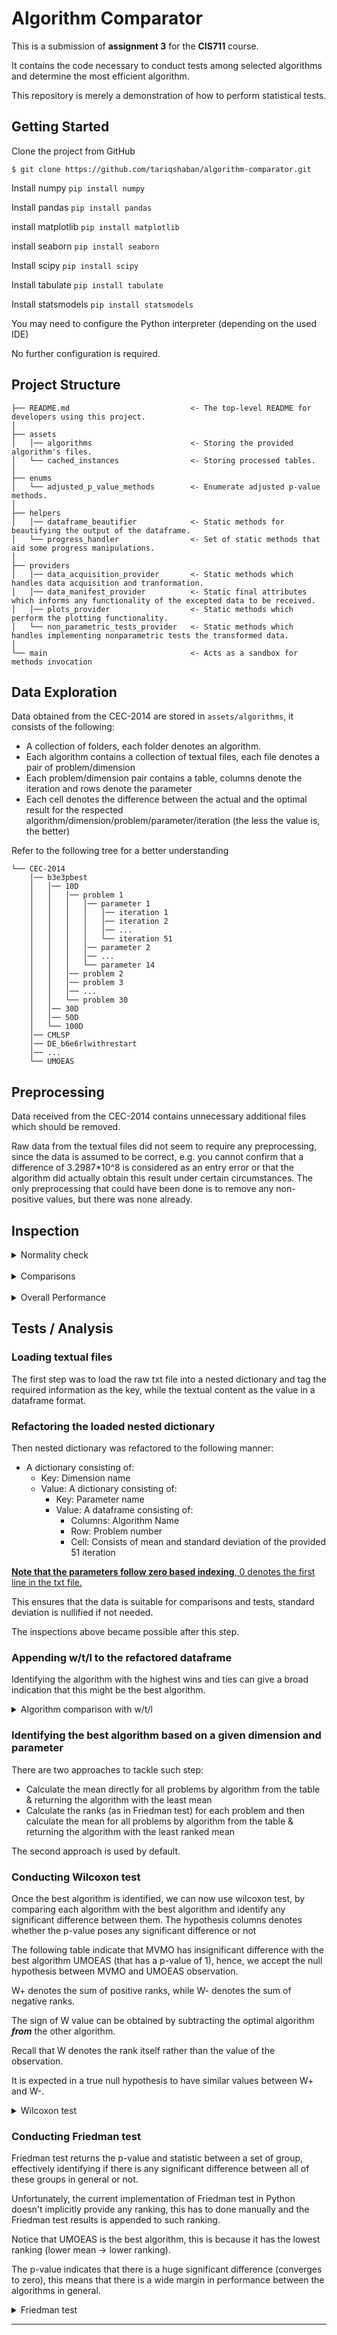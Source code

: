 Algorithm Comparator
==============================
This is a submission of **assignment 3** for the **CIS711** course.

It contains the code necessary to conduct tests among selected algorithms and determine the most efficient algorithm.

This repository is merely a demonstration of how to perform statistical tests.


Getting Started
------------
Clone the project from GitHub

`$ git clone https://github.com/tariqshaban/algorithm-comparator.git`

Install numpy
`pip install numpy`

Install pandas
`pip install pandas`

install matplotlib
`pip install matplotlib`

install seaborn
`pip install seaborn`

Install scipy
`pip install scipy`

Install tabulate
`pip install tabulate`

Install statsmodels
`pip install statsmodels`

You may need to configure the Python interpreter (depending on the used IDE)

No further configuration is required.


Project Structure
------------
    ├── README.md                           <- The top-level README for developers using this project.
    │
    ├── assets
    │   │── algorithms                      <- Storing the provided algorithm's files.
    │   └── cached_instances                <- Storing processed tables.
    │
    ├── enums
    │   └── adjusted_p_value_methods        <- Enumerate adjusted p-value methods.
    │
    ├── helpers
    │   │── dataframe_beautifier            <- Static methods for beautifying the output of the dataframe.
    │   └── progress_handler                <- Set of static methods that aid some progress manipulations.
    │
    ├── providers
    │   │── data_acquisition_provider       <- Static methods which handles data acquisition and tranformation.
    │   │── data_manifest_provider          <- Static final attributes which informs any functionality of the excepted data to be received.
    │   │── plots_provider                  <- Static methods which perform the plotting functionality.
    │   └── non_parametric_tests_provider   <- Static methods which handles implementing nonparametric tests the transformed data.
    │
    └── main                                <- Acts as a sandbox for methods invocation

Data Exploration
------------
Data obtained from the CEC-2014 are stored in `assets/algorithms`, it consists of the following:

* A collection of folders, each folder denotes an algorithm.
* Each algorithm contains a collection of textual files, each file denotes a pair of problem/dimension
* Each problem/dimension pair contains a table, columns denote the iteration and rows denote the parameter
* Each cell denotes the difference between the actual and the optimal result for the respected 
algorithm/dimension/problem/parameter/iteration (the less the value is, the better)

Refer to the following tree for a better understanding

    └── CEC-2014
        │── b3e3pbest
        │   │── 10D
        │   │   │── problem 1
        │   │   │   │── parameter 1
        │   │   │   │   │── iteration 1
        │   │   │   │   │── iteration 2
        │   │   │   │   │── ...
        │   │   │   │   └── iteration 51
        │   │   │   │── parameter 2
        │   │   │   │── ...
        │   │   │   └── parameter 14
        │   │   │── problem 2
        │   │   │── problem 3
        │   │   │── ...
        │   │   └── problem 30
        │   │── 30D
        │   │── 50D
        │   └── 100D
        │── CMLSP
        │── DE_b6e6rlwithrestart
        │── ...
        └── UMOEAS
    
Preprocessing
------------
Data received from the CEC-2014 contains unnecessary additional files which should be removed.

Raw data from the textual files did not seem to require any preprocessing, since the data is assumed to be correct,
e.g. you cannot confirm that a difference of 3.2987*10^8 is considered as an entry error or that the algorithm did
actually obtain this result under certain circumstances. The only preprocessing that could have been done is to remove
any  non-positive values, but there was none already.

Inspection
------------

<details>
  <summary>Normality check</summary>

> ![plot_algorithm_normality_histogram.png](assets/images/plots/normality/plot_algorithm_normality_histogram.png)
> <br>
It can be clearly indicated from this figure that the distribution of this algorithm is not normal.

> ![plot_algorithm_normality_histogram.png](assets/images/plots/normality/plot_algorithm_normality_qq.png)
> <br>
The qq plot (which shows the distribution of the data against the expected normal distribution), should have the 
observations lie approximately on a straight line to consider it normal. The figure also indicate that this not 
a normal distribution.

</details>

<br>

<details>
  <summary>Comparisons</summary>

> ![plot_algorithm_comparison_bar.png](assets/images/plots/comparison/plot_algorithm_comparison_bar.png)
> <br>
For a given dimension and parameter, we can estimate the best algorithm by using the mean value, in this plot,
we can conclude that UMOEAS is the best algorithm, since it has the least difference to the optimal result. However,
the best algorithm might be different for each dimension and parameter.

> ![plot_algorithm_comparison_box.png](assets/images/plots/comparison/plot_algorithm_comparison_box.png)
> <br>
To further find the outliers in each algorithm distribution, we used the box plot, having a whisker which converges to 
the zero value highly indicate that such algorithm might be the best. The best algorithm usually doesn't have outliers, 
or it is not very distant from the maximum whisker, we can estimate from the plot that UMOEAS is most likely the best 
algorithm since it has the lowest median (central horizontal line in the box), as well as the Q1 is relatively low.

</details>

<br>

<details>
  <summary>Overall Performance</summary>

> ![plot_algorithm_performance_fluctuation.png](assets/images/plots/performance/plot_algorithm_performance_fluctuation.png)
> <br>
Display the performance for algorithm for a given parameter while escalating the dimensionality, some algorithms
surprisingly obtain better results when increasing the dimensionality, perhaps the algorithm is optimized to run on
higher, demanding dimensions?

> ![plot_algorithm_performance_fluctuation_normalized.png](assets/images/plots/performance/plot_algorithm_performance_fluctuation_normalized.png)
> <br>
The previous figure has been normalized to further facilitate the interpretation of the performance, notice that some
algorithms doesn't have any performance indicators at 100D, this is because that the raw data didn't record any
observation that correlated the algorithm with the dimension.

</details>

Tests / Analysis
------------

### Loading textual files

The first step was to load the raw txt file into a nested dictionary and tag the required information as the key, while 
the textual content as the value in a dataframe format.

### Refactoring the loaded nested dictionary

Then nested dictionary was refactored to the following manner:
* A dictionary consisting of:
  * Key: Dimension name 
  * Value: A dictionary consisting of:
    * Key: Parameter name
    * Value: A dataframe consisting of:
      * Columns: Algorithm Name
      * Row: Problem number
      * Cell: Consists of mean and standard deviation of the provided 51 iteration
  
<ins>**Note that the parameters follow zero based indexing**, 0 denotes the first line in the txt file.</ins>

This ensures that the data is suitable for comparisons and tests, standard deviation is nullified if not needed.

The inspections above became possible after this step.

### Appending w/t/l to the refactored dataframe

Identifying the algorithm with the highest wins and ties can give a broad indication that this might be the best 
algorithm.

<details>
  <summary>Algorithm comparison with w/t/l</summary>

Dimension: 10
<br>
Parameter: 8

| <div style="width:80px"></div> | b3e3pbest  | CMLSP      | DE_b6e6rlwithrestart | FCDE       | FERDE      | FWA-DM     | GaAPADE    | L-SHADE    | MVMO       | NRGA       | OptBees    | POBL_ADE   | rmalschcma | RSDE       | SOO        | SOO+BOBYQA | UMOEAS     |
|:-------------------------------|------------|------------|----------------------|------------|------------|------------|------------|------------|------------|------------|------------|------------|------------|------------|------------|------------|------------|
| (1, 'Mean')                    | 3.2173e+06 | 2.3678e-04 | 5.8170e-10           | 3.0817e+05 | 5.5689e+06 | 1.4336e+04 | 1.3320e-10 | 0.0000e+00 | 5.8577e+01 | 8.0011e+04 | 1.4400e+04 | 8.9204e+04 | 0.0000e+00 | 1.8677e-07 | 8.8108e+06 | 4.3670e+04 | 0.0000e+00 |
| (1, 'Std')                     | 9.1182e+06 | 7.4361e-04 | 3.0164e-09           | 8.2251e+05 | 1.1186e+07 | 2.2851e+04 | 4.8530e-10 | 0.0000e+00 | 1.3415e+02 | 1.2553e+05 | 1.9735e+04 | 3.4845e+05 | 0.0000e+00 | 8.2445e-07 | 0.0000e+00 | 2.2668e-11 | 0.0000e+00 |
| (2, 'Mean')                    | 1.3453e+08 | 1.1146e-15 | 0.0000e+00           | 4.2266e+07 | 3.1485e+08 | 1.4125e-04 | 5.7284e-10 | 0.0000e+00 | 2.7764e-05 | 9.2183e+02 | 1.2668e+03 | 1.7441e+05 | 0.0000e+00 | 0.0000e+00 | 1.0782e+01 | 4.2900e-01 | 2.6778e-06 |
| (2, 'Std')                     | 4.2102e+08 | 5.5169e-15 | 0.0000e+00           | 1.5111e+08 | 9.1609e+08 | 9.5932e-04 | 3.3016e-09 | 0.0000e+00 | 4.4078e-05 | 1.1044e+03 | 1.4341e+03 | 1.1391e+06 | 0.0000e+00 | 0.0000e+00 | 1.9267e-15 | 0.0000e+00 | 1.7449e-05 |
| (3, 'Mean')                    | 3.1643e+03 | 2.1990e-03 | 0.0000e+00           | 4.7480e+02 | 3.4392e+03 | 6.1074e-07 | 3.5666e-14 | 0.0000e+00 | 1.7640e-08 | 1.8000e+03 | 4.4148e+01 | 1.9483e-02 | 9.7943e+01 | 0.0000e+00 | 6.6483e+03 | 6.3311e+03 | 0.0000e+00 |
| (3, 'Std')                     | 7.8280e+03 | 4.4071e-03 | 0.0000e+00           | 1.3640e+03 | 7.0176e+03 | 3.3466e-06 | 1.4932e-13 | 0.0000e+00 | 6.9825e-08 | 1.5625e+03 | 1.1830e+02 | 6.0747e-02 | 3.3176e+02 | 0.0000e+00 | 1.8234e-12 | 5.0942e-13 | 0.0000e+00 |
| (4, 'Mean')                    | 2.7916e+01 | 4.4583e-15 | 6.6299e+00           | 5.7926e+00 | 3.0825e+01 | 2.5263e+00 | 3.0688e+01 | 2.9410e+01 | 9.5457e+00 | 1.5468e+01 | 3.2050e+00 | 2.9914e+01 | 8.5008e-02 | 1.2103e+01 | 1.5630e+00 | 0.0000e+00 | 1.1028e-03 |
| (4, 'Std')                     | 5.1019e+01 | 1.5282e-14 | 1.2494e+01           | 1.3499e+01 | 6.7031e+01 | 1.5072e+00 | 1.1206e+01 | 1.2464e+01 | 1.4838e+01 | 1.6855e+01 | 2.9591e+00 | 1.4841e+01 | 6.0110e-01 | 1.6092e+01 | 2.5450e-16 | 0.0000e+00 | 6.8692e-03 |
| (5, 'Mean')                    | 2.0224e+01 | 1.8898e+01 | 1.9249e+01           | 2.0488e+01 | 2.0102e+01 | 2.0117e+01 | 1.9813e+01 | 1.9093e+01 | 1.7366e+01 | 1.9607e+01 | 2.0000e+01 | 1.9812e+01 | 1.4286e+01 | 2.0001e+01 | 2.0000e+01 | 2.0000e+01 | 1.8844e+01 |
| (5, 'Std')                     | 1.7312e-01 | 4.4276e+00 | 2.6751e+00           | 1.6668e-01 | 1.8721e-01 | 7.5261e-02 | 1.0909e+00 | 2.6043e+00 | 6.3759e+00 | 2.7728e+00 | 1.2727e-04 | 1.9046e+00 | 9.2228e+00 | 4.2556e-03 | 0.0000e+00 | 0.0000e+00 | 4.6818e+00 |
| (6, 'Mean')                    | 3.3843e+00 | 5.0749e-01 | 1.7540e-02           | 5.7703e+00 | 3.6179e+00 | 7.2268e-01 | 5.1955e-01 | 5.5957e-02 | 1.6387e-02 | 2.5269e+00 | 3.8299e+00 | 1.0395e+00 | 1.7455e-03 | 3.6645e-01 | 2.0000e-03 | 2.0000e-03 | 1.1453e-03 |
| (6, 'Std')                     | 3.9860e+00 | 1.0751e+00 | 1.2403e-01           | 1.3040e+00 | 3.3658e+00 | 6.4668e-01 | 9.0086e-01 | 2.0668e-01 | 4.3072e-02 | 1.2781e+00 | 1.6062e+00 | 7.7488e-01 | 6.0439e-03 | 6.9354e-01 | 3.0364e-19 | 3.0364e-19 | 7.9660e-03 |
| (7, 'Mean')                    | 3.7232e+00 | 0.0000e+00 | 4.6975e-02           | 6.0965e-01 | 5.8060e+00 | 9.4823e-02 | 2.2279e-02 | 3.8303e-02 | 1.8855e-02 | 2.2108e-01 | 1.5978e-01 | 1.7237e-01 | 1.0379e-05 | 6.2573e-02 | 4.9000e-02 | 4.9000e-02 | 0.0000e+00 |
| (7, 'Std')                     | 1.0662e+01 | 0.0000e+00 | 1.8042e-02           | 1.3960e+00 | 1.4586e+01 | 4.9192e-02 | 1.8054e-02 | 2.7094e-02 | 1.4428e-02 | 1.1435e-01 | 1.4321e-01 | 1.9425e-01 | 7.3392e-05 | 3.6570e-02 | 2.9149e-18 | 2.9149e-18 | 0.0000e+00 |
| (8, 'Mean')                    | 1.4194e+01 | 4.2705e+00 | 0.0000e+00           | 1.6896e+01 | 8.8301e+00 | 2.5362e-01 | 1.9352e-01 | 2.4588e-02 | 3.2325e-03 | 7.2560e+00 | 6.6335e-01 | 8.0704e+00 | 2.3517e+00 | 5.7989e+00 | 2.0894e+01 | 2.0894e+01 | 1.4714e-03 |
| (8, 'Std')                     | 2.2096e+01 | 6.1009e+00 | 0.0000e+00           | 7.1114e+00 | 1.8641e+01 | 8.0862e-01 | 1.4386e-01 | 5.5851e-02 | 1.7291e-02 | 4.7402e+00 | 8.7374e-01 | 3.7321e+00 | 1.1196e+00 | 3.2373e+00 | 3.5527e-15 | 3.5527e-15 | 1.0404e-02 |
| (9, 'Mean')                    | 2.3721e+01 | 2.6638e+00 | 7.3505e+00           | 3.1234e+01 | 2.4816e+01 | 7.3757e+00 | 7.1308e+00 | 7.0373e+00 | 4.0650e+00 | 8.7403e+00 | 2.2825e+01 | 8.4680e+00 | 3.5117e+00 | 1.1570e+01 | 9.9500e+00 | 9.9500e+00 | 2.9820e+00 |
| (9, 'Std')                     | 2.1257e+01 | 1.5192e+00 | 1.2518e+00           | 1.3436e+01 | 2.2855e+01 | 2.9762e+00 | 1.7279e+00 | 1.3367e+00 | 1.4060e+00 | 3.9125e+00 | 8.0383e+00 | 4.3731e+00 | 1.5928e+00 | 5.4159e+00 | 1.9267e-15 | 1.9267e-15 | 2.6317e+00 |
| (10, 'Mean')                   | 3.9466e+02 | 3.4046e+02 | 4.8984e-02           | 2.5025e+02 | 1.9362e+02 | 1.5927e+00 | 1.3860e+01 | 1.2554e+01 | 1.5078e+01 | 1.5601e+02 | 2.7223e+02 | 1.6802e+02 | 7.7705e+00 | 1.7084e+02 | 1.3046e+02 | 1.3046e+02 | 3.9117e-01 |
| (10, 'Std')                    | 6.1160e+02 | 1.8750e+02 | 6.6962e-02           | 4.5372e+02 | 3.9711e+02 | 2.0752e+00 | 4.9536e+00 | 3.8685e+00 | 5.9351e+00 | 1.3404e+02 | 1.0902e+02 | 1.1596e+02 | 2.3231e+01 | 1.3911e+02 | 0.0000e+00 | 0.0000e+00 | 7.8806e-01 |
| (11, 'Mean')                   | 9.4881e+02 | 3.1649e+02 | 3.3836e+02           | 9.4499e+02 | 6.0638e+02 | 4.9096e+02 | 4.0565e+02 | 3.1326e+02 | 1.3377e+02 | 6.3858e+02 | 5.8169e+02 | 4.0679e+02 | 3.5985e+01 | 5.1360e+02 | 3.5616e+02 | 5.7042e+02 | 2.4513e+02 |
| (11, 'Std')                    | 5.0775e+02 | 2.0601e+02 | 9.3031e+01           | 5.7735e+02 | 5.8480e+02 | 1.9147e+02 | 1.4193e+02 | 1.1954e+02 | 8.2245e+01 | 3.2230e+02 | 2.1961e+02 | 2.0849e+02 | 5.7824e+01 | 3.1555e+02 | 5.7398e-14 | 1.3878e-13 | 2.0285e+02 |
| (12, 'Mean')                   | 8.6668e-01 | 3.0265e-02 | 4.0413e-01           | 8.5524e-01 | 7.3229e-01 | 1.5814e-01 | 2.7605e-01 | 4.0242e-01 | 1.4101e-01 | 1.3621e-01 | 2.0598e-01 | 4.1926e-01 | 2.5293e-02 | 2.7099e-01 | 5.0000e-02 | 5.0000e-02 | 0.0000e+00 |
| (12, 'Std')                    | 6.7771e-01 | 7.1535e-02 | 8.8846e-02           | 6.1100e-01 | 5.3903e-01 | 1.3866e-01 | 5.6198e-02 | 6.4981e-02 | 4.0987e-02 | 8.9103e-02 | 1.1115e-01 | 9.3798e-02 | 3.4350e-02 | 1.8276e-01 | 2.9149e-18 | 2.9149e-18 | 0.0000e+00 |
| (13, 'Mean')                   | 3.4841e-01 | 2.8535e-02 | 1.5419e-01           | 2.5917e-01 | 3.7657e-01 | 1.4952e-01 | 7.4203e-02 | 1.0130e-01 | 8.8528e-02 | 1.6061e-01 | 4.2972e-01 | 1.3876e-01 | 6.1959e-02 | 1.3908e-01 | 3.0000e-02 | 3.0000e-02 | 2.7973e-02 |
| (13, 'Std')                    | 3.3201e-01 | 1.3624e-02 | 2.9855e-02           | 8.7584e-02 | 5.4088e-01 | 7.5435e-02 | 1.3705e-02 | 1.8868e-02 | 2.3427e-02 | 6.2773e-02 | 1.9940e-01 | 4.9659e-02 | 2.3682e-02 | 3.9528e-02 | 6.9559e-18 | 6.9559e-18 | 1.1768e-02 |
| (14, 'Mean')                   | 7.7268e-01 | 2.3726e-01 | 1.4813e-01           | 2.7023e-01 | 6.1937e-01 | 2.3112e-01 | 1.0025e-01 | 1.0968e-01 | 1.5941e-01 | 2.8415e-01 | 4.5348e-01 | 2.7379e-01 | 1.6997e-01 | 1.5763e-01 | 1.6000e-01 | 1.5000e-01 | 1.3726e-01 |
| (14, 'Std')                    | 2.2837e+00 | 6.1505e-02 | 3.7442e-02           | 4.0008e-01 | 1.2697e+00 | 1.1931e-01 | 3.1699e-02 | 2.9878e-02 | 4.2428e-02 | 7.1869e-02 | 2.8332e-01 | 1.2089e-01 | 4.7223e-02 | 5.1255e-02 | 7.7731e-18 | 2.7756e-17 | 4.0418e-02 |
| (15, 'Mean')                   | 7.9821e+01 | 9.0827e-01 | 1.0463e+00           | 2.1662e+00 | 1.0522e+01 | 1.0616e+00 | 9.0424e-01 | 8.8466e-01 | 7.3805e-01 | 1.0853e+00 | 2.7050e+00 | 8.6952e-01 | 6.4712e-01 | 9.9273e-01 | 4.4000e-01 | 4.2000e-01 | 8.0506e-01 |
| (15, 'Std')                    | 3.2165e+02 | 2.3424e-01 | 1.9880e-01           | 1.5579e+00 | 1.9386e+01 | 3.6908e-01 | 1.5625e-01 | 1.4907e-01 | 1.7228e-01 | 5.3661e-01 | 1.2621e+00 | 2.6713e-01 | 1.8934e-01 | 3.7081e-01 | 6.3626e-17 | 1.1129e-16 | 2.1669e-01 |
| (16, 'Mean')                   | 2.7971e+00 | 2.4018e+00 | 2.2131e+00           | 3.4914e+00 | 2.3434e+00 | 1.9837e+00 | 2.3152e+00 | 2.1553e+00 | 1.9729e+00 | 2.8734e+00 | 2.8781e+00 | 1.7489e+00 | 1.9725e+00 | 2.3899e+00 | 2.5200e+00 | 2.5200e+00 | 2.3951e+00 |
| (16, 'Std')                    | 6.6579e-01 | 8.0481e-01 | 2.4108e-01           | 1.5364e-01 | 8.6284e-01 | 5.0964e-01 | 2.9011e-01 | 2.4824e-01 | 2.7102e-01 | 4.3232e-01 | 3.9732e-01 | 4.9581e-01 | 4.8523e-01 | 4.8570e-01 | 1.8655e-16 | 1.8655e-16 | 3.6969e-01 |
| (17, 'Mean')                   | 2.7851e+04 | 3.1275e+02 | 1.3597e+01           | 4.0135e+03 | 4.4581e+05 | 2.5879e+02 | 3.8214e+01 | 2.9194e+01 | 1.8521e+01 | 5.2643e+04 | 1.9985e+03 | 2.5739e+02 | 1.2158e+02 | 9.7188e+01 | 3.1229e+06 | 1.5095e+03 | 1.8386e+01 |
| (17, 'Std')                    | 9.1488e+04 | 1.6220e+02 | 3.2419e+01           | 1.2894e+04 | 9.3368e+05 | 1.7635e+02 | 2.0012e+01 | 1.3779e+01 | 1.6172e+01 | 5.5611e+04 | 2.2935e+03 | 1.6174e+02 | 1.3055e+02 | 7.5332e+01 | 0.0000e+00 | 1.2735e-13 | 2.0521e+01 |
| (18, 'Mean')                   | 3.1651e+05 | 3.4780e+01 | 7.2311e-01           | 6.8721e+02 | 6.7813e+05 | 2.5187e+01 | 1.7535e+00 | 1.5763e+00 | 8.5047e-01 | 7.4526e+03 | 1.0485e+03 | 3.3189e+01 | 2.8066e+01 | 3.8724e+00 | 1.2933e+04 | 1.0125e+04 | 9.7137e-01 |
| (18, 'Std')                    | 1.5418e+06 | 1.6790e+01 | 6.3765e-01           | 2.3847e+03 | 2.3833e+06 | 1.8260e+01 | 4.9605e-01 | 6.3699e-01 | 7.6551e-01 | 5.0623e+03 | 2.3941e+03 | 3.3291e+01 | 2.4611e+01 | 3.6269e+00 | 2.3758e-12 | 2.0849e-12 | 7.0514e-01 |
| (19, 'Mean')                   | 2.6420e+00 | 1.3411e+00 | 3.2565e-01           | 4.0970e+00 | 2.2598e+00 | 1.3184e+00 | 7.7791e-01 | 8.6626e-01 | 4.1739e-01 | 2.1745e+00 | 1.1459e+00 | 2.2578e+00 | 2.2829e-01 | 1.6202e+00 | 5.5000e-01 | 5.5000e-01 | 7.7917e-01 |
| (19, 'Std')                    | 3.4365e+00 | 6.1747e-01 | 1.3382e-01           | 5.4868e-01 | 2.7350e+00 | 7.7368e-01 | 2.3866e-01 | 2.7106e-01 | 2.4533e-01 | 7.7558e-01 | 4.5871e-01 | 1.1836e+00 | 1.0815e-01 | 6.6285e-01 | 4.6639e-17 | 4.6639e-17 | 3.0997e-01 |
| (20, 'Mean')                   | 1.1091e+04 | 2.4226e+01 | 2.5344e-01           | 1.5224e+02 | 8.3414e+03 | 1.3382e+01 | 1.2239e+00 | 1.3850e+00 | 4.3605e-01 | 3.0909e+03 | 1.7151e+01 | 1.2599e+01 | 4.1577e+01 | 1.0938e+00 | 9.3693e+03 | 8.8034e+03 | 7.0498e-01 |
| (20, 'Std')                    | 4.2736e+04 | 1.3454e+01 | 1.5281e-01           | 4.6206e+02 | 1.9270e+04 | 1.1629e+01 | 2.2908e-01 | 3.4465e-01 | 4.2103e-01 | 2.9752e+03 | 3.2422e+01 | 1.1634e+01 | 4.7999e+01 | 6.8761e-01 | 1.0188e-12 | 1.9730e-12 | 3.7165e-01 |
| (21, 'Mean')                   | 1.7722e+04 | 4.6631e+01 | 1.5300e+00           | 4.2818e+03 | 7.2031e+04 | 9.4695e+01 | 3.7143e+00 | 2.2426e+00 | 2.1863e+00 | 5.2251e+03 | 1.1665e+02 | 1.0997e+02 | 2.0352e+02 | 1.1406e+01 | 1.5952e+07 | 2.0929e+03 | 9.8912e-01 |
| (21, 'Std')                    | 7.3593e+04 | 5.6676e+01 | 3.9426e+00           | 1.0291e+04 | 1.7250e+05 | 9.7934e+01 | 2.0267e+00 | 1.1156e+00 | 4.8888e+00 | 4.5464e+03 | 1.1451e+02 | 1.1875e+02 | 2.0210e+02 | 2.7322e+01 | 0.0000e+00 | 4.9324e-13 | 3.8746e-01 |
| (22, 'Mean')                   | 7.9003e+01 | 1.1984e+02 | 4.0742e-01           | 4.2709e+01 | 4.5660e+01 | 3.4109e+01 | 1.6056e+01 | 1.1004e+01 | 2.0681e+00 | 3.7947e+01 | 1.9069e+01 | 3.0770e+01 | 1.3125e+01 | 1.8241e+01 | 1.2790e+02 | 1.2862e+02 | 4.7301e+00 |
| (22, 'Std')                    | 1.4114e+02 | 4.6158e+01 | 8.1922e-01           | 8.0402e+01 | 9.1077e+01 | 4.4019e+01 | 3.3214e+00 | 2.9481e+00 | 8.3261e-01 | 3.9524e+01 | 8.5348e+00 | 3.3428e+01 | 1.6994e+01 | 7.3673e+00 | 4.3369e-14 | 1.1940e-14 | 4.7595e+00 |
| (23, 'Mean')                   | 3.3407e+02 | 2.0214e+02 | 3.2946e+02           | 3.2986e+02 | 3.3411e+02 | 3.2946e+02 | 3.2946e+02 | 3.2946e+02 | 3.2946e+02 | 3.2946e+02 | 3.2300e+02 | 3.2956e+02 | 3.2946e+02 | 3.2946e+02 | 2.0000e+02 | 2.0000e+02 | 3.2946e+02 |
| (23, 'Std')                    | 1.3329e+01 | 1.5165e+01 | 6.5153e-14           | 1.3651e+00 | 1.1698e+01 | 1.7373e-07 | 5.5718e-14 | 7.4243e-14 | 6.9391e-14 | 3.3440e-05 | 4.5679e+01 | 3.6458e-01 | 6.5153e-14 | 6.9391e-14 | 0.0000e+00 | 0.0000e+00 | 6.9391e-14 |
| (24, 'Mean')                   | 1.3208e+02 | 1.5608e+02 | 1.1504e+02           | 1.4048e+02 | 1.3620e+02 | 1.2757e+02 | 1.1204e+02 | 1.1220e+02 | 1.0923e+02 | 1.3251e+02 | 1.3868e+02 | 1.2406e+02 | 1.0855e+02 | 1.2089e+02 | 1.1744e+02 | 1.1744e+02 | 1.0846e+02 |
| (24, 'Std')                    | 2.4287e+01 | 3.8454e+01 | 2.5641e+00           | 8.0820e+00 | 3.0184e+01 | 2.8895e+01 | 1.7669e+00 | 1.8798e+00 | 2.9471e+00 | 1.7014e+01 | 1.1506e+01 | 2.3796e+01 | 2.9210e+00 | 7.3760e+00 | 1.8561e-14 | 1.8561e-14 | 2.6853e+00 |
| (25, 'Mean')                   | 1.7666e+02 | 1.5905e+02 | 1.3970e+02           | 1.7162e+02 | 1.7090e+02 | 1.7970e+02 | 1.6729e+02 | 1.4058e+02 | 1.1613e+02 | 1.8403e+02 | 1.4973e+02 | 1.8632e+02 | 1.7606e+02 | 1.4864e+02 | 1.4781e+02 | 1.4524e+02 | 1.3083e+02 |
| (25, 'Std')                    | 3.4713e+01 | 3.0566e+01 | 2.9976e+01           | 3.6765e+01 | 1.7934e+01 | 2.7868e+01 | 3.7162e+01 | 3.5406e+01 | 7.2308e+00 | 2.0448e+01 | 1.5719e+01 | 2.6080e+01 | 3.1009e+01 | 3.1884e+01 | 2.3879e-14 | 3.2576e-14 | 1.8335e+01 |
| (26, 'Mean')                   | 1.0038e+02 | 1.0003e+02 | 1.0015e+02           | 1.0027e+02 | 1.0041e+02 | 1.0017e+02 | 1.0008e+02 | 1.0010e+02 | 1.0009e+02 | 1.0014e+02 | 1.0041e+02 | 1.0013e+02 | 1.0005e+02 | 1.0013e+02 | 1.0005e+02 | 1.0005e+02 | 1.0003e+02 |
| (26, 'Std')                    | 4.4180e-01 | 3.0350e-02 | 3.6458e-02           | 5.0440e-02 | 5.7917e-01 | 7.3983e-02 | 1.5571e-02 | 1.9919e-02 | 2.2825e-02 | 6.2282e-02 | 1.8620e-01 | 5.1664e-02 | 2.0154e-02 | 4.0780e-02 | 1.8561e-14 | 1.8561e-14 | 2.0252e-02 |
| (27, 'Mean')                   | 1.4929e+02 | 1.8371e+02 | 1.1107e+02           | 3.5280e+02 | 3.8543e+02 | 3.2132e+02 | 8.9778e+01 | 5.8410e+01 | 1.7852e+01 | 2.8152e+02 | 9.1119e+00 | 2.5600e+02 | 1.8598e+02 | 1.6910e+02 | 2.0000e+02 | 2.0000e+02 | 2.5705e+01 |
| (27, 'Std')                    | 1.7578e+02 | 1.2663e+02 | 1.6004e+02           | 1.1954e+02 | 5.3540e+01 | 1.2062e+02 | 1.5966e+02 | 1.3262e+02 | 7.7221e+01 | 1.5528e+02 | 2.9681e+00 | 1.6633e+02 | 1.5509e+02 | 1.5883e+02 | 0.0000e+00 | 0.0000e+00 | 8.0055e+01 |
| (28, 'Mean')                   | 4.3055e+02 | 2.9229e+02 | 3.7206e+02           | 7.3672e+02 | 4.5149e+02 | 3.4854e+02 | 3.8321e+02 | 3.8081e+02 | 3.6154e+02 | 4.8204e+02 | 3.0671e+02 | 4.2341e+02 | 3.8885e+02 | 4.0599e+02 | 2.0000e+02 | 2.0000e+02 | 3.1292e+02 |
| (28, 'Std')                    | 1.1046e+02 | 7.8891e+01 | 2.7534e+01           | 2.7323e+01 | 1.3755e+02 | 4.7819e+01 | 3.0919e+01 | 3.1362e+01 | 4.2393e+01 | 1.0746e+02 | 2.4539e-01 | 5.5257e+01 | 8.0680e+01 | 6.1578e+01 | 0.0000e+00 | 0.0000e+00 | 1.8413e+01 |
| (29, 'Mean')                   | 1.2941e+05 | 2.0000e+02 | 2.1815e+02           | 3.1238e+02 | 4.7797e+04 | 2.1175e+02 | 2.2242e+02 | 2.2212e+02 | 1.8295e+02 | 4.1909e+02 | 2.2139e+02 | 3.5544e+05 | 2.3243e+02 | 3.4030e+04 | 2.0000e+02 | 2.0000e+02 | 1.9812e+02 |
| (29, 'Std')                    | 6.2040e+05 | 0.0000e+00 | 2.0262e+01           | 1.9044e+02 | 1.7040e+05 | 2.0789e+01 | 6.8231e-01 | 4.5851e-01 | 3.7331e+01 | 7.3024e+01 | 2.2553e+01 | 9.3097e+05 | 1.1241e+01 | 2.3907e+05 | 0.0000e+00 | 0.0000e+00 | 1.1791e+01 |
| (30, 'Mean')                   | 1.6476e+03 | 2.1687e+02 | 4.7501e+02           | 9.4760e+02 | 1.6034e+03 | 3.9582e+02 | 4.6841e+02 | 4.6538e+02 | 5.0008e+02 | 1.7725e+03 | 3.9700e+02 | 6.3914e+02 | 6.2537e+02 | 5.5999e+02 | 2.0000e+02 | 2.0000e+02 | 2.3971e+02 |
| (30, 'Std')                    | 2.6779e+03 | 3.9449e+01 | 2.4295e+01           | 8.8907e+02 | 2.0785e+03 | 1.1722e+02 | 1.8729e+01 | 1.3231e+01 | 2.6626e+01 | 3.0944e+02 | 8.1181e+01 | 1.6204e+02 | 1.1355e+02 | 1.3834e+02 | 0.0000e+00 | 0.0000e+00 | 3.5530e+01 |
| w/t/l                          | 0/0/30     | 1/1/28     | 6/2/22               | 0/0/30     | 0/0/30     | 0/0/30     | 1/0/29     | 0/3/27     | 2/0/28     | 0/0/30     | 1/0/29     | 1/0/29     | 3/2/25     | 0/2/28     | 0/3/27     | 2/3/25     | 6/3/21     |

</details>

### Identifying the best algorithm based on a given dimension and parameter

There are two approaches to tackle such step:
* Calculate the mean directly for all problems by algorithm from the table & returning the algorithm with the least mean
* Calculate the ranks (as in Friedman test) for each problem and then calculate the mean for all problems by algorithm 
from the table & returning the algorithm with the least ranked mean

The second approach is used by default.

### Conducting Wilcoxon test

Once the best algorithm is identified, we can now use wilcoxon test, by comparing each algorithm with the best algorithm
and identify any significant difference between them. The hypothesis columns denotes whether the p-value poses any
significant difference or not

The following table indicate that MVMO has insignificant difference with the best algorithm UMOEAS
(that has a p-value of 1), hence, we accept the null hypothesis between MVMO and UMOEAS observation.

W+ denotes the sum of positive ranks, while W- denotes the sum of negative ranks.

The sign of W value can be obtained by subtracting the optimal algorithm ***from*** the other algorithm.

Recall that W denotes the rank itself rather than the value of the observation.

It is expected in a true null hypothesis to have similar values between W+ and W-.

<details>
  <summary>Wilcoxon test</summary>

Dimension: 10
<br>
Parameter: 8

|                      | P-Value    | Hypothesis   | W+   | W-   |
|----------------------|------------|--------------|------|------|
| b3e3pbest            | 1.7344e-06 | (X)          | 465  | 0    |
| CMLSP                | 2.5576e-03 | (X)          | 387  | 78   |
| DE_b6e6rlwithrestart | 2.9770e-02 | (X)          | 348  | 117  |
| FCDE                 | 1.7344e-06 | (X)          | 465  | 0    |
| FERDE                | 1.9209e-06 | (X)          | 464  | 1    |
| FWA-DM               | 5.2165e-06 | (X)          | 454  | 11   |
| GaAPADE              | 1.7988e-05 | (X)          | 441  | 24   |
| L-SHADE              | 2.0603e-05 | (X)          | 449  | 16   |
| MVMO                 | 6.7328e-01 | (✓)          | 267  | 198  |
| NRGA                 | 1.7344e-06 | (X)          | 465  | 0    |
| OptBees              | 1.0570e-04 | (X)          | 421  | 44   |
| POBL_ADE             | 4.2857e-06 | (X)          | 456  | 9    |
| rmalschcma           | 3.3902e-03 | (X)          | 383  | 82   |
| RSDE                 | 6.5213e-06 | (X)          | 460  | 5    |
| SOO                  | 1.3820e-03 | (X)          | 388  | 77   |
| SOO+BOBYQA           | 1.5927e-03 | (X)          | 386  | 79   |
| UMOEAS               | 1.0000e+00 | (✓)          | 0    | 0    |

</details>

### Conducting Friedman test

Friedman test returns the p-value and statistic between a set of group, effectively identifying if there is any
significant difference between all of these groups in general or not.

Unfortunately, the current implementation of Friedman test in Python doesn't implicitly provide any ranking, this has to
done manually and the Friedman test results is appended to such ranking.

Notice that UMOEAS is the best algorithm, this is because it has the lowest ranking (lower mean → lower ranking).

The p-value indicates that there is a huge significant difference (converges to zero), this means that there is a wide
margin in performance between the algorithms in general.

<details>
  <summary>Friedman test</summary>

Dimension: 10
<br>
Parameter: 8

| Algorithm            |                             |
|----------------------|-----------------------------|
| b3e3pbest            | 14.97                       |
| CMLSP                | 7.217                       |
| DE_b6e6rlwithrestart | 5.433                       |
| FCDE                 | 14.23                       |
| FERDE                | 15                          |
| FWA-DM               | 9.1                         |
| GaAPADE              | 7.033                       |
| L-SHADE              | 5.867                       |
| MVMO                 | 4.667                       |
| NRGA                 | 12.7                        |
| OptBees              | 10.7                        |
| POBL_ADE             | 11                          |
| rmalschcma           | 6.017                       |
| RSDE                 | 8.767                       |
| SOO                  | 9                           |
| SOO+BOBYQA           | 8.2                         |
| UMOEAS               | 3.1                         |
| P-Value              | 4.4440015978556423e-44  (X) |
| Statistic            | 2.5032e+02                  |

</details>

--------